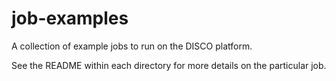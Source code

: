 # job-examples

A collection of example jobs to run on the DISCO platform.

See the README within each directory for more details on the particular job.

